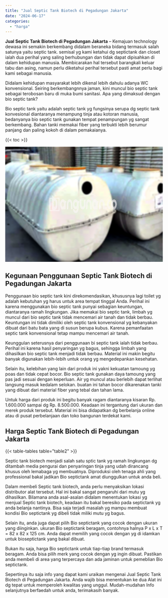 ```yaml
---
title: "Jual Septic Tank Biotech di Pegadungan Jakarta"
date: "2024-06-17"
categories: 
  - "harga"
---
```


**Jual Septic Tank Biotech di Pegadungan Jakarta** – Kemajuan technology dewasa ini semakin berkembang didalam beraneka bidang termasuk salah satunya yaitu septic tank. semisal yg kami ketahui dg septictank dan closet ialah dua perihal yang saling berhubungan dan tidak dapat dipisahkan di dalam kehidupan manusia. Membicarakan hal tersebut barangkali keluar tabu dan asing, namun perlu diketahui perihal tersebut pasti amat perlu bagi kami sebagai manusia.

Didalam kehidupan masyarakat lebih dikenal lebih dahulu adanya WC konvensional. Seiring berkembangnnya jaman, kini muncul bio septic tank sebagai terobosan baru di muka bumi sanitasi. Apa yang dimaksud dengan bio septic tank?

Bio septic tank yaitu adalah septic tank yg fungsinya serupa dg septic tank konvesional diantaranya menampung tinja atau kotoran manusia, bedanyanya bio septic tank gunakan tempat penampungan yg sangat berkembang. Bahan tanki memakai fiber yang terbukti lebih berumur panjang dan paling kokoh di dalam pemakaianya.

{{< toc >}}

![Jual Septic Tank Biotech di Pegadungan Jakarta](/images/jual-bio-septictank-32.png)

## Kegunaan Penggunaan Septic Tank Biotech di Pegadungan Jakarta

Penggunaan bio septic tank kini direkomendasikan, khususnya lagi toilet yg adalah kebutuhan yg harus untuk area tempat tinggal Anda. Perihal ini karena menggunakan bio septic tank punyai sebagian keuntungan, diantaranya ramah lingkungan. Jika memakai bio septic tank, limbah yg muncul dari bio septic tank tidak mencemari air tanah dan tidak berbau. Keuntungan ini tidak dimiliki oleh septic tank konvensional yg kebanyakan dibuat dari batu bata yang di susun berupa kubus. Karena pemanfaatan septic tank konvensional tetap mampu mencemari air tanah.

Keunggulan seterusnya dari penggunaan bi septic tank ialah tidak berbau. Perihal ini karena hasil penyaringan yg bagus, sehingga limbah yang dihasilkan bio septic tank menjadi tidak berbau. Material ini makin begitu banyak digunakan lebih-lebih untuk orang yg mengedepankan kesehatan.

Selain itu, kelebihan yang lain dari produk ini yakni kekuatan tamoung yg poas dan tidak cepat bocor. Bio septic tank gunakan daya tamoung yang pas jadi sesuai dengan keperluan. Air yg muncul atau berlebih dapat terlihat langsung masuk kedalam selokan. buatan ini tahan bocor dikarenakan tanki yang dibuat dari material fiber yang tebal dan tahan lama.

Untuk harga dari produk ini begitu banyak ragam diantaranya kisaran Rp. 1.600.000 sampai dg Rp. 8.500.000. Keadaan ini tergantung dari ukuran dan merek produk tersebut. Material ini bisa didapatkan dg berbelanja online atau di pusat perbelanjaan dan toko bangunan terdekat kami.

## Harga Septic Tank Biotech di Pegadungan Jakarta

{{< table-tables table="table2" >}}

Septic tank biotech menjadi salah satu sptic tank yg ramah lingkungan dg ditambah media pengurai dan penyaringan tinja yang udah dirancang khusus oleh lemabaga yg membuatnya. Diproduksi oleh tenaga ahli yang professional bakal jadikan Bio septictank amat diunggulkan untuk anda beli.

Dalam membeli Septic tank biotech, anda perlu menyaksikan lokasi distributor alat tersebut. Hal ini bakal sangat pengaruhi dari mutu yg dihasilkan. Bilamana anda asal-asalan didalam menentukan lokasi yg menjual Septic tank biotech, keadaan itu bakal beresiko pada septictank yg anda belanja nantinya. Bisa saja terjadi masalah yg mampu membuat kondisi Bio septictank yg dibeli tidak miliki mutu yg bagus.

Selain itu, anda juga dapat pilih Bio septictank yang cocok dengan ukuran yang diinginkan. ukuran Bio septictank beragam, contohnya halnya P x L x T = 82 x 82 x 125 cm. Anda dapat memilih yang cocok dengan yg di idamkan untuk bioseptictank yang bakal dibuat.

Bukan itu saja, harga Bio septictank untuk tiap-tiap brand termasuk beragam. Anda bisa pilih merk yang cocok dengan yg ingin dibuat. Pastikan anda membeli di area yang terpercaya dan ada jaminan untuk pemeblian Bio septictank.

Sepertinya itu saja info yang dapat kami uraikan mengenai Jual Septic Tank Biotech di Pegadungan Jakarta. Anda wajib bisa menentukan ke dua Alat ini dg tepat untuk memperoleh kwalitas yang unggul. Mudah-mudahan Info selanjutnya berfaedah untuk anda, terimakasih banyak.

